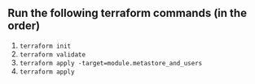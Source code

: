## Run the following terraform commands (in the order)
1. `terraform init`
2. `terraform validate`
3. `terraform apply -target=module.metastore_and_users`
4. `terraform apply`
